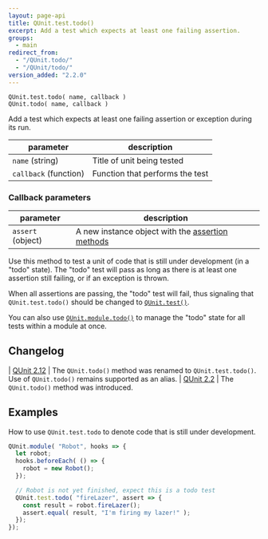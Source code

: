 ```yaml
---
layout: page-api
title: QUnit.test.todo()
excerpt: Add a test which expects at least one failing assertion.
groups:
  - main
redirect_from:
  - "/QUnit.todo/"
  - "/QUnit/todo/"
version_added: "2.2.0"
---
```


`QUnit.test.todo( name, callback )`<br>
`QUnit.todo( name, callback )`

Add a test which expects at least one failing assertion or exception during its run.

| parameter | description |
|-----------|-------------|
| `name` (string) | Title of unit being tested |
| `callback` (function) | Function that performs the test |

### Callback parameters

| parameter | description |
|-----------|-------------|
| `assert` (object) | A new instance object with the [assertion methods](../assert/index.md) |

Use this method to test a unit of code that is still under development (in a "todo" state). The "todo" test will pass as long as there is at least one assertion still failing, or if an exception is thrown.

When all assertions are passing, the "todo" test will fail, thus signaling that `QUnit.test.todo()` should be changed to [`QUnit.test()`](./test.md).

You can also use [`QUnit.module.todo()`](./module.md) to manage the "todo" state for all tests within a module at once.

## Changelog

| [QUnit 2.12](https://github.com/qunitjs/qunit/releases/tag/2.12.0) | The `QUnit.todo()` method was renamed to `QUnit.test.todo()`.<br/>Use of `QUnit.todo()` remains supported as an alias.
| [QUnit 2.2](https://github.com/qunitjs/qunit/releases/tag/2.2.0) | The `QUnit.todo()` method was introduced.

## Examples

How to use `QUnit.test.todo` to denote code that is still under development.

```js
QUnit.module( "Robot", hooks => {
  let robot;
  hooks.beforeEach( () => {
    robot = new Robot();
  });

  // Robot is not yet finished, expect this is a todo test
  QUnit.test.todo( "fireLazer", assert => {
    const result = robot.fireLazer();
    assert.equal( result, "I'm firing my lazer!" );
  });
});
```
